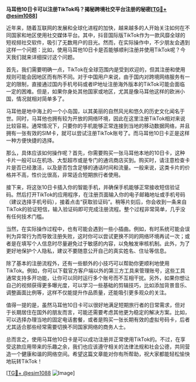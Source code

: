 **马耳他10日卡可以注册TikTok吗？揭秘跨境社交平台注册的秘密[[TG💪+ @esim1088](https://t.me/s/esim1088)]**

近年来，随着互联网的发展和全球化进程的加快，越来越多的人开始关注如何在不同国家和地区使用社交媒体平台。其中，抖音国际版TikTok作为一款风靡全球的短视频社交软件，吸引了无数用户的目光。然而，在实际操作中，不少朋友会遇到这样一个问题：比如，使用马耳他10日卡是否能够顺利注册并使用TikTok呢？今天我们就来详细探讨这个问题。

首先，我们需要明确一点，TikTok在全球范围内是受到欢迎的，但其注册和使用规则可能会因地区而有所不同。对于中国用户来说，由于国内对跨境网络服务有一定的限制，直接通过国内手机号码或者IP地址注册海外版本的TikTok可能会面临一定的困难。但是，如果你身处其他国家或地区，尤其是像马耳他这样的欧洲小国，情况就相对简单多了。

马耳他是地中海上的一个小岛国，以其美丽的自然风光和悠久的历史文化闻名于世。同时，马耳他也拥有较为开放的网络环境，因此在这里注册TikTok相对来说比较容易。通常情况下，只要你的手机能够正常连接到当地的移动数据网络，并且拥有一张有效的SIM卡，就可以尝试注册TikTok账号了。而马耳他10日卡正是这样一种方便快捷的选择。

那么，具体应该如何操作呢？首先，你需要购买一张马耳他本地的10日卡，这种卡片一般可以在机场、大型超市或是专门的通讯商店买到。购买时，请注意检查卡片是否已经激活，以及是否包含足够的通话时间和流量。一般来说，这类卡片的价格并不高，性价比很高，非常适合短期旅行者使用。

接下来，将这张10日卡插入你的智能手机，并确保手机能够正常接收短信验证码。然后打开TikTok的应用程序，在注册页面输入你的电子邮箱地址或手机号码（建议选择手机号码），接着点击“获取验证码”。稍等片刻后，你会收到一条来自TikTok的验证短信，输入验证码即可完成注册流程。整个过程非常简单，几乎没有任何技术门槛。

当然，在实际操作过程中，也有可能会遇到一些小插曲。例如，有时系统可能会误判为异常行为而导致注册失败，这时你可以尝试更换不同的网络环境再试一次；或者是在填写个人信息时尽量避免过于敏感的内容，以免触发审核机制。此外，为了更好地保护个人隐私，建议不要随意公开自己的真实姓名、住址等信息。

除了基本的注册流程外，还有一些额外的小技巧可以帮助你更顺利地使用TikTok。例如，你可以下载官方客户端以外的第三方工具来管理账号，这些工具通常支持多开功能，让你可以同时运行多个账号而不互相干扰。另外，如果你想让自己的视频获得更多曝光度，可以学习一些基础的剪辑技巧，比如添加背景音乐、调整画面比例等，这样不仅能提升作品质量，还能吸引更多观众的关注。

值得一提的是，虽然马耳他10日卡可以很好地满足短期旅行者的日常需求，但对于长期居住在国外的朋友而言，可能还需要考虑其他更为稳定的解决方案。比如，可以选择办理当地的固定电话套餐，或者是购买一张长期有效的虚拟号码卡，后者尤其适合那些经常需要切换不同国家网络的商务人士。

总而言之，使用马耳他10日卡是可以成功注册并正常使用TikTok的。不过，在享受这款应用带来的乐趣之余，我们也应该遵守相关的法律法规和社会公德，共同营造一个健康和谐的网络空间。希望这篇文章能对你有所帮助，祝大家都能轻松愉快地玩转TikTok！

[[TG💪+ @esim1088](https://t.me/s/esim1088) ![Image](https://i.postimg.cc/4NQfJmqS/Snipaste-2025-05-13-00-14-12.png)]